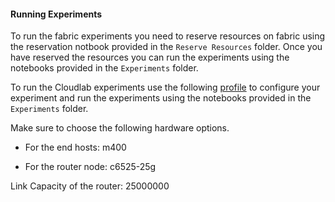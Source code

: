 #### Running Experiments

To run the fabric experiments you need to reserve resources on fabric using the reservation notbook provided in the `Reserve Resources` folder. Once you have reserved the resources you can run the experiments using the notebooks provided in the `Experiments` folder.

To run the Cloudlab experiments use the following [profile](https://www.cloudlab.us/show-profile.php?profile=e05fa654-f030-11ed-9f39-e4434b2381fc) to configure your experiment and run the experiments using the notebooks provided in the `Experiments` folder.

Make sure to choose the following hardware options.

- For the end hosts: m400

- For the router node: c6525-25g

Link Capacity of the router: 25000000



